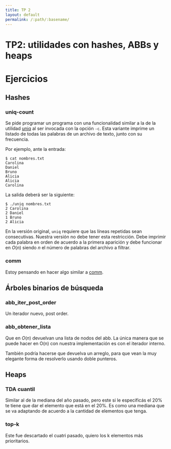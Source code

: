 ```yaml
---
title: TP 2
layout: default
permalink: /:path/:basename/
---
```


TP2: utilidades con hashes, ABBs y heaps
==================================

# Ejercicios

## Hashes

### uniq-count

Se pide programar un programa con una funcionalidad similar a la de la utilidad [uniq](http://ss64.com/bash/uniq.html) al ser invocada con la opción `-c`. Esta variante imprime un listado de todas las palabras de un archivo de texto, junto con su frecuencia.

Por ejemplo, ante la entrada:

    $ cat nombres.txt
    Carolina
    Daniel
    Bruno
    Alicia
    Alicia
    Carolina

La salida deberá ser la siguiente:

    $ ./uniq nombres.txt
    2 Carolina
    2 Daniel
    1 Bruno
    2 Alicia

En la versión original, `uniq` requiere que las líneas repetidas sean consecutivas. Nuestra versión no debe tener esta restricción. Debe imprimir cada palabra en orden de acuerdo a la primera aparición y debe funcionar en $O(n)$ siendo $n$ el número de palabras del archivo a filtrar.

### comm

Estoy pensando en hacer algo similar a [comm](http://ss64.com/bash/comm.html).


## Árboles binarios de búsqueda

### abb_iter_post_order

Un iterador nuevo, post order.

### abb_obtener_lista

Que en $O(n)$ devuelvan una lista de nodos del abb. La única manera que se puede hacer en O(n) con nuestra implementación es con el iterador interno.

También podría hacerse que devuelva un arreglo, para que vean la muy elegante forma de resolverlo usando doble punteros.

## Heaps

### TDA cuantil

Similar al de la mediana del año pasado, pero este si le especificás el 20% te tiene que dar el elemento que está en el 20%. Es como una mediana que se va adaptando de acuerdo a la cantidad de elementos que tenga.

### top-k

Este fue descartado el cuatri pasado, quiero los k elementos más prioritarios.

